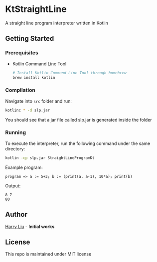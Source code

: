 # KtStraightLine

A straight line program interpreter written in Kotlin

## Getting Started
### Prerequisites

- Kotlin Command Line Tool
    ```bash
    # Install Kotlin Command Line Tool through homebrew
    brew install kotlin
    ```

### Compilation

Navigate into `src` folder and run:
```bash
kotlinc * -d slp.jar
```
You should see that a jar file called slp.jar is generated inside the folder

### Running

To execute the interpreter, run the following command under the same directory:

```bash
kotlin -cp slp.jar StraightLineProgramKt
```

Example program:

```
program => a := 5+3; b := (print(a, a-1), 10*a); print(b)
```

Output:

```
8 7
80
```

## Author

[Harry Liu]() - **Initial works**

## License

This repo is maintained under MIT license